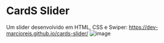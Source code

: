 # CardS Slider
Um slider desenvolvido em HTML, CSS e Swiper: https://dev-marcioreis.github.io/cards-slider/
![image](https://user-images.githubusercontent.com/122680054/212476183-805e8dbc-1e9f-4ed4-82fd-242a98b4fe27.png)
